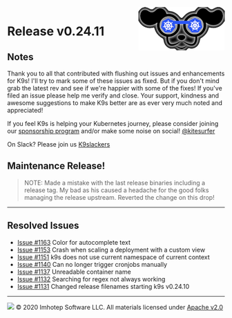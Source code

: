 <img src="https://raw.githubusercontent.com/derailed/k9s/master/assets/k9s_small.png" align="right" width="200" height="auto"/>

# Release v0.24.11

## Notes

Thank you to all that contributed with flushing out issues and enhancements for K9s! I'll try to mark some of these issues as fixed. But if you don't mind grab the latest rev and see if we're happier with some of the fixes! If you've filed an issue please help me verify and close. Your support, kindness and awesome suggestions to make K9s better are as ever very much noted and appreciated!

If you feel K9s is helping your Kubernetes journey, please consider joining our [sponsorship program](https://github.com/sponsors/derailed) and/or make some noise on social! [@kitesurfer](https://twitter.com/kitesurfer)

On Slack? Please join us [K9slackers](https://join.slack.com/t/k9sers/shared_invite/enQtOTA5MDEyNzI5MTU0LWQ1ZGI3MzliYzZhZWEyNzYxYzA3NjE0YTk1YmFmNzViZjIyNzhkZGI0MmJjYzhlNjdlMGJhYzE2ZGU1NjkyNTM)

## Maintenance Release!

> NOTE: Made a mistake with the last release binaries including a release tag. My bad as his caused a headache for the good folks managing the release upstream. Reverted the change on this drop!

---

## Resolved Issues

* [Issue #1163](https://github.com/kswapd/k12s/issues/1163) Color for autocomplete text
* [Issue #1153](https://github.com/kswapd/k12s/issues/1153) Crash when scaling a deployment with a custom view
* [Issue #1151](https://github.com/kswapd/k12s/issues/1151) k9s does not use current namespace of current context
* [Issue #1140](https://github.com/kswapd/k12s/issues/1140) Can no longer trigger cronjobs manually
* [Issue #1137](https://github.com/kswapd/k12s/issues/1137) Unreadable container name
* [Issue #1132](https://github.com/kswapd/k12s/issues/1132) Searching for regex not always working
* [Issue #1131](https://github.com/kswapd/k12s/issues/1131) Changed release filenames starting k9s v0.24.10

---

<img src="https://raw.githubusercontent.com/derailed/k9s/master/assets/imhotep_logo.png" width="32" height="auto"/> © 2020 Imhotep Software LLC. All materials licensed under [Apache v2.0](http://www.apache.org/licenses/LICENSE-2.0)

